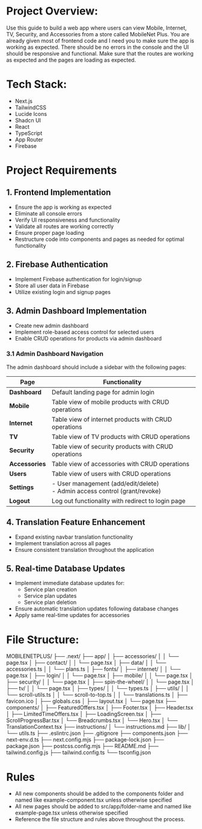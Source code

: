 # Project Overview:
Use this guide to build a web app where users can view Mobile, Internet, TV, Security, and Accessories from a store called MobileNet Plus. You are already given most of frontend code and I need you to make sure the app is working as expected. There should be no errors in the console and the UI should be responsive and functional. Make sure that the routes are working as expected and the pages are loading as expected. 

# Tech Stack:

- Next.js 
- TailwindCSS 
- Lucide Icons 
- Shadcn UI 
- React 
- TypeScript 
- App Router
- Firebase

# Project Requirements

## 1. Frontend Implementation
- Ensure the app is working as expected
- Eliminate all console errors
- Verify UI responsiveness and functionality
- Validate all routes are working correctly
- Ensure proper page loading
- Restructure code into components and pages as needed for optimal functionality

## 2. Firebase Authentication
- Implement Firebase authentication for login/signup
- Store all user data in Firebase
- Utilize existing login and signup pages

## 3. Admin Dashboard Implementation
- Create new admin dashboard
- Implement role-based access control for selected users
- Enable CRUD operations for products via admin dashboard

### 3.1 Admin Dashboard Navigation
The admin dashboard should include a sidebar with the following pages:

| Page | Functionality |
|------|--------------|
| **Dashboard** | Default landing page for admin login |
| **Mobile** | Table view of mobile products with CRUD operations |
| **Internet** | Table view of internet products with CRUD operations |
| **TV** | Table view of TV products with CRUD operations |
| **Security** | Table view of security products with CRUD operations |
| **Accessories** | Table view of accessories with CRUD operations |
| **Users** | Table view of users with CRUD operations |
| **Settings** | - User management (add/edit/delete) <br> - Admin access control (grant/revoke) |
| **Logout** | Log out functionality with redirect to login page |

## 4. Translation Feature Enhancement
- Expand existing navbar translation functionality
- Implement translation across all pages
- Ensure consistent translation throughout the application

## 5. Real-time Database Updates
- Implement immediate database updates for:
  - Service plan creation
  - Service plan updates
  - Service plan deletion
- Ensure automatic translation updates following database changes
- Apply same real-time updates for accessories



# File Structure:
MOBILENETPLUS/
├── .next/
├── app/
│   ├── accessories/
│   │   └── page.tsx
│   ├── contact/
│   │   └── page.tsx
│   ├── data/
│   │   └── accessories.ts
│   │   └── plans.ts
│   ├── fonts/
│   ├── internet/
│   │   └── page.tsx
│   ├── login/
│   │   └── page.tsx
│   ├── mobile/
│   │   └── page.tsx
│   ├── security/
│   │   └── page.tsx
│   ├── spin-the-wheel/
│   │   └── page.tsx
│   ├── tv/
│   │   └── page.tsx
│   ├── types/
│   │   └── types.ts
│   ├── utils/
│   │   └── scroll-utils.ts
│   │   └── scroll-to-top.ts
│   │   └── translations.ts
│   ├── favicon.ico
│   ├── globals.css
│   ├── layout.tsx
│   └── page.tsx
├── components/
│   ├── FeaturedOffers.tsx
│   ├── Footer.tsx
│   ├── Header.tsx
│   ├── LimitedTimeOffers.tsx
│   ├── LoadingScreen.tsx
│   ├── ScrollProgressBar.tsx
│   └── Breadcrumbs.tsx
│   └── Hero.tsx
│   └── TranslationContext.tsx
├── instructions/
│   └── instructions.md
├── lib/
│   └── utils.ts
├── .eslintrc.json
├── .gitignore
├── components.json
├── next-env.d.ts
├── next.config.mjs
├── package-lock.json
├── package.json
├── postcss.config.mjs
├── README.md
├── tailwind.config.js
├── tailwind.config.ts
└── tsconfig.json

# Rules

- All new components should be added to the components folder and named like example-component.tsx unless otherwise specified
- All new pages should be added to src/app/folder-name and named like example-page.tsx unless otherwise specified
- Reference the file structure and rules above throughout the process.
